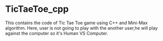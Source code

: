 # TicTaeToe_cpp
This contains the code of Tic Tae Toe game using C++ and Mini-Max algorithm.
Here, user is not going to play with the another user,he will play against the computer so it's Human VS Computer.
